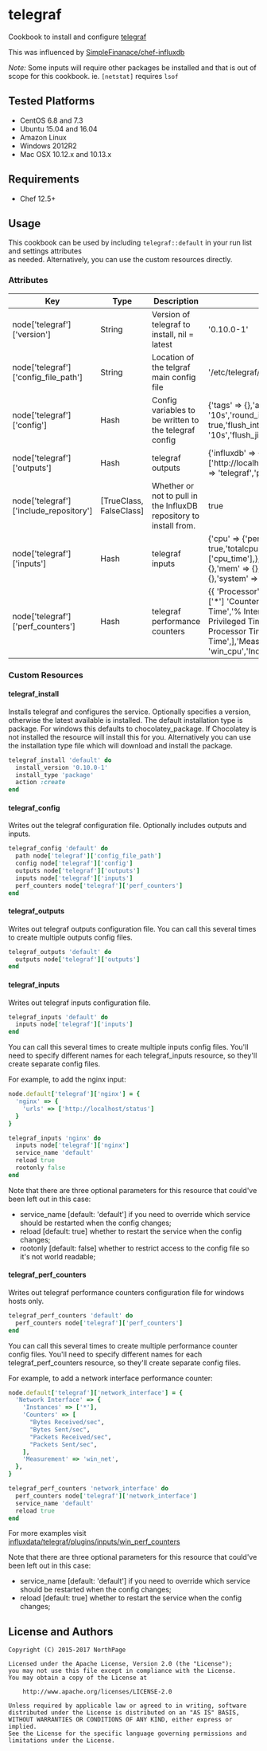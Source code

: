 # telegraf

Cookbook to install and configure [telegraf](https://github.com/influxdb/telegraf)

This was influenced by [SimpleFinanace/chef-influxdb](https://github.com/SimpleFinance/chef-influxdb)

*Note:* Some inputs will require other packages be installed and that is out of scope for this
cookbook.  ie. `[netstat]` requires `lsof`

## Tested Platforms

* CentOS 6.8 and 7.3
* Ubuntu 15.04 and 16.04
* Amazon Linux 
* Windows 2012R2
* Mac OSX 10.12.x and 10.13.x

## Requirements

* Chef 12.5+

## Usage

This cookbook can be used by including `telegraf::default` in your run list and settings attributes  
as needed.  Alternatively, you can use the custom resources directly.

### Attributes

| Key                                  | Type   | Description                                           | Default                                                                                                                                                             |
|--------------------------------------|--------|-------------------------------------------------------|---------------------------------------------------------------------------------------------------------------------------------------------------------------------|
| node['telegraf']['version']          | String | Version of telegraf to install, nil = latest          | '0.10.0-1'                                                                                                                                                          |
| node['telegraf']['config_file_path'] | String | Location of the telgraf main config file              | '/etc/telegraf/telegraf.conf'                                                                                                                                       |
| node['telegraf']['config']           | Hash   | Config variables to be written to the telegraf config | {'tags' => {},'agent' => {'interval' => '10s','round_interval' => true,'flush_interval' => '10s','flush_jitter' => '5s'}                                            |
| node['telegraf']['outputs']          | Hash  | telegraf outputs                                      | {'influxdb' => {'urls' => ['http://localhost:8086'],'database' => 'telegraf','precision' => 's'}}                                                                   |
| node['telegraf']['include_repository'] | [TrueClass, FalseClass] | Whether or not to pull in the InfluxDB repository to install from. | true |
| node['telegraf']['inputs']           | Hash   | telegraf inputs                                       | {'cpu' => {'percpu' => true,'totalcpu' => true,'drop' => ['cpu_time'],},'disk' => {},'io' => {},'mem' => {},'net' => {},'swap' => {},'system' => {}}                |
| node['telegraf']['perf_counters']           | Hash   | telegraf performance counters | {{  'Processor' => { 'Instances' => ['*'] 'Counters' => ['% Idle Time','% Interrupt Time','% Privileged Time','% User Time','% Processor Time','% DPC Time',],'Measurement' => 'win_cpu','IncludeTotal' => true}} |


### Custom Resources

#### telegraf_install

Installs telegraf and configures the service. Optionally specifies a version, otherwise the latest available is installed. The default installation type is package. For windows this defaults to chocolatey_package. If Chocolatey is not installed the resource will install this for you. Alternatively you can use the installation type file which will download and install the package.

```ruby
telegraf_install 'default' do
  install_version '0.10.0-1'
  install_type 'package'
  action :create
end
```

#### telegraf_config

Writes out the telegraf configuration file.  Optionally includes outputs and inputs.

```ruby
telegraf_config 'default' do
  path node['telegraf']['config_file_path']
  config node['telegraf']['config']
  outputs node['telegraf']['outputs']
  inputs node['telegraf']['inputs']
  perf_counters node['telegraf']['perf_counters']  
end
```

#### telegraf_outputs

Writes out telegraf outputs configuration file. You can call this several times to create multiple outputs config files.

```ruby
telegraf_outputs 'default' do
  outputs node['telegraf']['outputs']
end
```

#### telegraf_inputs

Writes out telegraf inputs configuration file.

```ruby
telegraf_inputs 'default' do
  inputs node['telegraf']['inputs']
end
```

You can call this several times to create multiple inputs config files. You'll need to specify different names for each telegraf_inputs resource, so they'll create separate config files.

For example, to add the nginx input:

```ruby
node.default['telegraf']['nginx'] = {
  'nginx' => {
    'urls' => ['http://localhost/status']
  }
}

telegraf_inputs 'nginx' do
  inputs node['telegraf']['nginx']
  service_name 'default'
  reload true
  rootonly false
end
```

Note that there are three optional parameters for this resource that could've been left out in this case:
  - service_name [default: 'default'] if you need to override which service should be restarted when the config changes;
  - reload [default: true] whether to restart the service when the config changes;
  - rootonly [default: false] whether to restrict access to the config file so it's not world readable;

#### telegraf_perf_counters

Writes out telegraf performance counters configuration file for windows hosts only.

```ruby
telegraf_perf_counters 'default' do
  perf_counters node['telegraf']['perf_counters']
end
```

You can call this several times to create multiple performance counter config files. You'll need to specify different names for each telegraf_perf_counters resource, so they'll create separate config files.

For example, to add a network interface performance counter:

```ruby
node.default['telegraf']['network_interface'] = {
  'Network Interface' => {
    'Instances' => ['*'],
    'Counters' => [
      "Bytes Received/sec",
      "Bytes Sent/sec",
      "Packets Received/sec",
      "Packets Sent/sec",
    ],
    'Measurement' => 'win_net',
  },
}

telegraf_perf_counters 'network_interface' do
  perf_counters node['telegraf']['network_interface']
  service_name 'default'
  reload true
end
```

For more examples visit [influxdata/telegraf/plugins/inputs/win_perf_counters](https://github.com/influxdata/telegraf/tree/master/plugins/inputs/win_perf_counters)

Note that there are three optional parameters for this resource that could've been left out in this case:
  - service_name [default: 'default'] if you need to override which service should be restarted when the config changes;
  - reload [default: true] whether to restart the service when the config changes;

## License and Authors

```text
Copyright (C) 2015-2017 NorthPage

Licensed under the Apache License, Version 2.0 (the "License");
you may not use this file except in compliance with the License.
You may obtain a copy of the License at

    http://www.apache.org/licenses/LICENSE-2.0

Unless required by applicable law or agreed to in writing, software
distributed under the License is distributed on an "AS IS" BASIS,
WITHOUT WARRANTIES OR CONDITIONS OF ANY KIND, either express or implied.
See the License for the specific language governing permissions and
limitations under the License.
```
